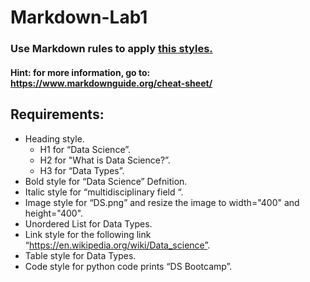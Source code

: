 # Markdown-Lab1
### Use Markdown rules to apply [this styles.](https://github.com/Tuwaiq-Data-Science-Bootcamp-V3/Markdown-Lab1/blob/main/style.md)


#### Hint: for more information, go to: https://www.markdownguide.org/cheat-sheet/

## Requirements:
- Heading style.
    - H1 for “Data Science”.
    - H2 for "What is Data Science?”.
    - H3 for “Data Types”.
- Bold style for “Data Science” Defnition.
- Italic style for “multidisciplinary field “.
- Image style for “DS.png” and resize the image to width="400" and height="400".
- Unordered List for Data Types.
- Link style for the following link “https://en.wikipedia.org/wiki/Data_science”.
- Table style for Data Types.
- Code style for python code prints “DS Bootcamp”.